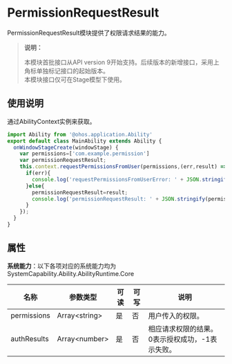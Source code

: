 # PermissionRequestResult

PermissionRequestResult模块提供了权限请求结果的能力。

> **说明：**
> 
> 本模块首批接口从API version 9开始支持。后续版本的新增接口，采用上角标单独标记接口的起始版本。  
> 本模块接口仅可在Stage模型下使用。

## 使用说明

通过AbilityContext实例来获取。

```js
import Ability from '@ohos.application.Ability'
export default class MainAbility extends Ability {
  onWindowStageCreate(windowStage) {
    var permissions=['com.example.permission']
    var permissionRequestResult;
    this.context.requestPermissionsFromUser(permissions,(err,result) => {
      if(err){
        console.log('requestPermissionsFromUserError: ' + JSON.stringify(err));
      }else{
        permissionRequestResult=result;
        console.log('permissionRequestResult: ' + JSON.stringify(permissionRequestResult));
      }    
    });
  }
}
```


## 属性

**系统能力**：以下各项对应的系统能力均为SystemCapability.Ability.AbilityRuntime.Core

  | 名称 | 参数类型 | 可读 | 可写 | 说明 | 
| -------- | -------- | -------- | -------- | -------- |
| permissions | Array&lt;string&gt; | 是 | 否 | 用户传入的权限。| 
| authResults | Array&lt;number&gt; | 是 | 否 | 相应请求权限的结果。0表示授权成功，-1表示失败。  | 
